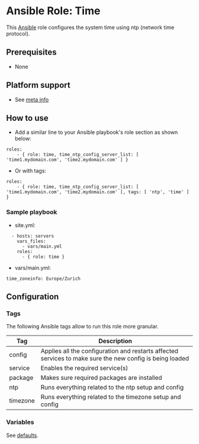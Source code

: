 Ansible Role: Time
==================

This [Ansible](http://www.ansible.com/home) role configures the system time using ntp (network time protocol).

## Prerequisites

* None

## Platform support

* See [meta info](meta/main.yml)

## How to use

* Add a similar line to your Ansible playbook's role section as shown below:
```
roles:
    - { role: time, time_ntp_config_server_list: [ 'time1.mydomain.com', 'time2.mydomain.com' ] }
```
* Or with tags:
```
roles:
    - { role: time, time_ntp_config_server_list: [ 'time1.mydomain.com', 'time2.mydomain.com' ], tags: [ 'ntp', 'time' ] }
```

### Sample playbook

* site.yml:
```
  - hosts: servers
    vars_files:
      - vars/main.yml
    roles:
      - { role: time }
```
* vars/main.yml:
```
time_zoneinfo: Europe/Zurich
```

## Configuration

### Tags

The following Ansible tags allow to run this role more granular.

| Tag | Description |
|-----|-------------|
| config | Applies all the configuration and restarts affected services to make sure the new config is being loaded |
| service | Enables the required service(s) |
| package | Makes sure required packages are installed |
| ntp | Runs everything related to the ntp setup and config |
| timezone | Runs everything related to the timezone setup and config |

### Variables

See [defaults](defaults/main.yml).
